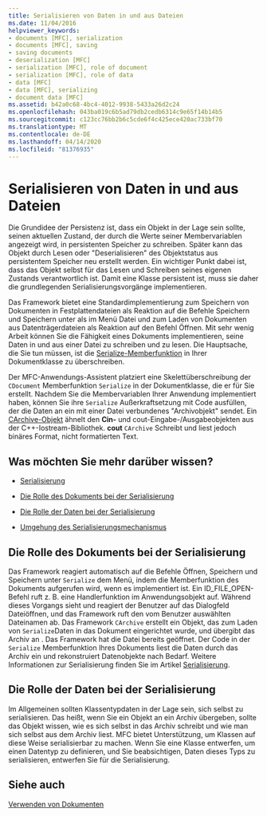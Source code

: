```yaml
---
title: Serialisieren von Daten in und aus Dateien
ms.date: 11/04/2016
helpviewer_keywords:
- documents [MFC], serialization
- documents [MFC], saving
- saving documents
- deserialization [MFC]
- serialization [MFC], role of document
- serialization [MFC], role of data
- data [MFC]
- data [MFC], serializing
- document data [MFC]
ms.assetid: b42a0c68-4bc4-4012-9938-5433a26d2c24
ms.openlocfilehash: 043ba019c6b5ad79db2cedb6314c9e65f14b14b5
ms.sourcegitcommit: c123cc76bb2b6c5cde6f4c425ece420ac733bf70
ms.translationtype: MT
ms.contentlocale: de-DE
ms.lasthandoff: 04/14/2020
ms.locfileid: "81376935"
---
```

# <a name="serializing-data-to-and-from-files"></a>Serialisieren von Daten in und aus Dateien

Die Grundidee der Persistenz ist, dass ein Objekt in der Lage sein sollte, seinen aktuellen Zustand, der durch die Werte seiner Membervariablen angezeigt wird, in persistenten Speicher zu schreiben. Später kann das Objekt durch Lesen oder "Deserialisieren" des Objektstatus aus persistentem Speicher neu erstellt werden. Ein wichtiger Punkt dabei ist, dass das Objekt selbst für das Lesen und Schreiben seines eigenen Zustands verantwortlich ist. Damit eine Klasse persistent ist, muss sie daher die grundlegenden Serialisierungsvorgänge implementieren.

Das Framework bietet eine Standardimplementierung zum Speichern von Dokumenten in Festplattendateien als Reaktion auf die Befehle Speichern und Speichern unter als im Menü Datei und zum Laden von Dokumenten aus Datenträgerdateien als Reaktion auf den Befehl Öffnen. Mit sehr wenig Arbeit können Sie die Fähigkeit eines Dokuments implementieren, seine Daten in und aus einer Datei zu schreiben und zu lesen. Die Hauptsache, die Sie tun müssen, ist die [Serialize-Memberfunktion](../mfc/reference/cobject-class.md#serialize) in Ihrer Dokumentklasse zu überschreiben.

Der MFC-Anwendungs-Assistent platziert eine Skelettüberschreibung der `CDocument` Memberfunktion `Serialize` in der Dokumentklasse, die er für Sie erstellt. Nachdem Sie die Membervariablen Ihrer Anwendung implementiert haben, können Sie ihre `Serialize` Außerkraftsetzung mit Code ausfüllen, der die Daten an ein mit einer Datei verbundenes "Archivobjekt" sendet. Ein [CArchive-Objekt](../mfc/reference/carchive-class.md) ähnelt den **Cin-** und cout-Eingabe-/Ausgabeobjekten aus der C++-Iostream-Bibliothek. **cout** `CArchive` Schreibt und liest jedoch binäres Format, nicht formatierten Text.

## <a name="what-do-you-want-to-know-more-about"></a>Was möchten Sie mehr darüber wissen?

- [Serialisierung](../mfc/serialization-in-mfc.md)

- [Die Rolle des Dokuments bei der Serialisierung](#_core_the_document.92.s_role_in_serialization)

- [Die Rolle der Daten bei der Serialisierung](#_core_the_data.92.s_role_in_serialization)

- [Umgehung des Serialisierungsmechanismus](../mfc/bypassing-the-serialization-mechanism.md)

## <a name="the-documents-role-in-serialization"></a><a name="_core_the_document.92.s_role_in_serialization"></a>Die Rolle des Dokuments bei der Serialisierung

Das Framework reagiert automatisch auf die Befehle Öffnen, Speichern und Speichern unter `Serialize` dem Menü, indem die Memberfunktion des Dokuments aufgerufen wird, wenn es implementiert ist. Ein ID_FILE_OPEN-Befehl ruft z. B. eine Handlerfunktion im Anwendungsobjekt auf. Während dieses Vorgangs sieht und reagiert der Benutzer auf das Dialogfeld Dateiöffnen, und das Framework ruft den vom Benutzer auswählten Dateinamen ab. Das Framework `CArchive` erstellt ein Objekt, das zum Laden von `Serialize`Daten in das Dokument eingerichtet wurde, und übergibt das Archiv an . Das Framework hat die Datei bereits geöffnet. Der Code in der `Serialize` Memberfunktion Ihres Dokuments liest die Daten durch das Archiv ein und rekonstruiert Datenobjekte nach Bedarf. Weitere Informationen zur Serialisierung finden Sie im Artikel [Serialisierung](../mfc/serialization-in-mfc.md).

## <a name="the-datas-role-in-serialization"></a><a name="_core_the_data.92.s_role_in_serialization"></a>Die Rolle der Daten bei der Serialisierung

Im Allgemeinen sollten Klassentypdaten in der Lage sein, sich selbst zu serialisieren. Das heißt, wenn Sie ein Objekt an ein Archiv übergeben, sollte das Objekt wissen, wie es sich selbst in das Archiv schreibt und wie man sich selbst aus dem Archiv liest. MFC bietet Unterstützung, um Klassen auf diese Weise serialisierbar zu machen. Wenn Sie eine Klasse entwerfen, um einen Datentyp zu definieren, und Sie beabsichtigen, Daten dieses Typs zu serialisieren, entwerfen Sie für die Serialisierung.

## <a name="see-also"></a>Siehe auch

[Verwenden von Dokumenten](../mfc/using-documents.md)
